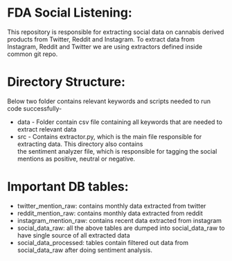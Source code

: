 # FDA Social Listening:

This repository is responsible for extracting social data on cannabis derived products from Twitter, Reddit and Instagram. 
To extract data from Instagram, Reddit and Twitter we are using extractors defined inside common git repo.

# Directory Structure:

Below two folder contains relevant keywords and scripts needed to run code successfully- <br>
* data - Folder contain csv file containing all keywords that are needed to extract relevant data <br>
* src - Contains extractor.py, which is the main file responsible for extracting data. This directory also contains<br> 
   the sentiment analyzer file, which is responsible for tagging the social mentions as positive, neutral or negative.<br>

# Important DB tables:

* twitter_mention_raw: contains monthly data extracted from twitter<br>
* reddit_mention_raw: contains monthly data extracted from reddit<br>
* instagram_mention_raw: contains recent data extracted from instagram<br>
* social_data_raw: all the above tables are dumped into social_data_raw to have single source of all extracted data<br>
* social_data_processed: tables contain filtered out data from social_data_raw after doing sentiment analysis.<br>

